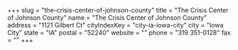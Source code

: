 +++
slug = "the-crisis-center-of-johnson-county"
title = "The Crisis Center of Johnson County"
name = "The Crisis Center of Johnson County"
address = "1121 Gilbert Ct"
cityIndexKey = "city-ia-iowa-city"
city = "Iowa City"
state = "IA"
postal = "52240"
website = ""
phone = "319 351-0128"
fax = ""
+++
